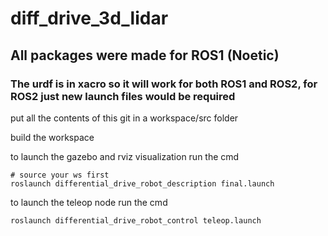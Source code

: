 # diff_drive_3d_lidar 
## All packages were made for ROS1 (Noetic)
### The urdf is in xacro so it will work for both ROS1 and ROS2, for ROS2 just new launch files would be required 



put all the contents of this git in a workspace/src folder 

build the workspace 

to  launch the gazebo and rviz visualization run the cmd 
```
# source your ws first 
roslaunch differential_drive_robot_description final.launch
```

to launch the teleop node run the cmd 
```
roslaunch differential_drive_robot_control teleop.launch
```

